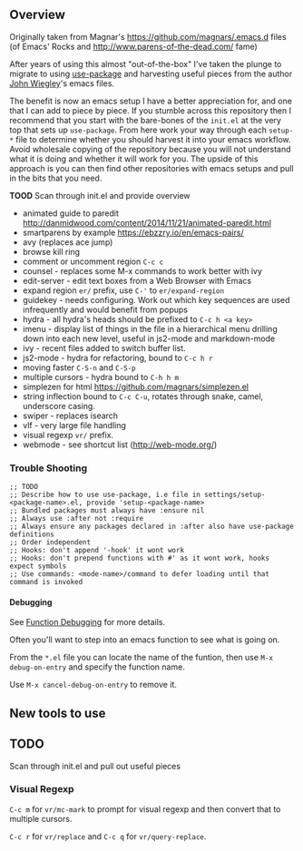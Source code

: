 ## Overview ##

Originally taken from Magnar's https://github.com/magnars/.emacs.d files (of
Emacs' Rocks and http://www.parens-of-the-dead.com/ fame)

After years of using this almost "out-of-the-box" I've taken the plunge to
migrate to using [use-package](https://github.com/jwiegley/use-package) and
harvesting useful pieces from the
author
[John Wiegley](https://github.com/jwiegley/dot-emacs/blob/master/init.el)'s
emacs files.

The benefit is now an emacs setup I have a better appreciation for, and one that
I can add to piece by piece. If you stumble across this repository then I
recommend that you start with the bare-bones of the `init.el` at the very top
that sets up `use-package`. From here work your way through each
`setup-*` file to determine whether you should harvest it into your emacs
workflow. Avoid wholesale copying of the repository because you will not
understand what it is doing and whether it will work for you. The upside of this
approach is you can then find other repositories with emacs setups and pull in
the bits that you need.

**TOOD** Scan through init.el and provide overview

* animated guide to paredit http://danmidwood.com/content/2014/11/21/animated-paredit.html
* smartparens by example https://ebzzry.io/en/emacs-pairs/
* avy (replaces ace jump)
* browse kill ring
* comment or uncomment region `C-c c`
* counsel - replaces some M-x commands to work better with ivy
* edit-server - edit text boxes from a Web Browser with Emacs
* expand region `er/` prefix, use `C-'` to `er/expand-region`
* guidekey - needs configuring. Work out which key sequences are used infrequently and would benefit from popups
* hydra - all hydra's heads should be prefixed to `C-c h <a key>`
* imenu - display list of things in the file in a hierarchical menu drilling down into each new level, useful in js2-mode and markdown-mode
* ivy - recent files added to switch buffer list.
* js2-mode - hydra for refactoring, bound to `C-c h r`
* moving faster `C-S-n` and `C-S-p`
* multiple cursors - hydra bound to `C-h h m`
* simplezen for html https://github.com/magnars/simplezen.el
* string inflection bound to `C-c C-u`, rotates through snake, camel, underscore casing.
* swiper - replaces isearch
* vlf - very large file handling
* visual regexp `vr/` prefix.
* webmode - see shortcut list (http://web-mode.org/)


### Trouble Shooting ###

```
;; TODO
;; Describe how to use use-package, i.e file in settings/setup-<package-name>.el, provide 'setup-<package-name>
;; Bundled packages must always have :ensure nil
;; Always use :after not :require
;; Always ensure any packages declared in :after also have use-package definitions
;; Order independent
;; Hooks: don't append '-hook' it wont work
;; Hooks: don't prepend functions with #' as it wont work, hooks expect symbols
;; Use commands: <mode-name>/command to defer loading until that command is invoked
```

#### Debugging ####

See [Function Debugging](https://www.gnu.org/software/emacs/manual/html_node/elisp/Function-Debugging.html) for more details.

Often you'll want to step into an emacs function to see what is going on.

From the `*.el` file you can locate the name of the funtion, then use `M-x debug-on-entry` and specify the function name.

Use `M-x cancel-debug-on-entry` to remove it.

## New tools to use ##

## TODO ##

Scan through init.el and pull out useful pieces

### Visual Regexp ###

`C-c m` for `vr/mc-mark` to prompt for visual regexp and then convert that to
multiple cursors.

`C-c r` for `vr/replace` and `C-c q` for `vr/query-replace`.
